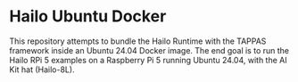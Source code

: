 # Hailo Ubuntu Docker

This repository attempts to bundle the Hailo Runtime with the TAPPAS framework inside an Ubuntu 24.04 Docker image. The end goal is to run the Hailo RPi 5 examples on a Raspberry Pi 5 running Ubuntu 24.04, with the AI Kit hat (Hailo-8L).
